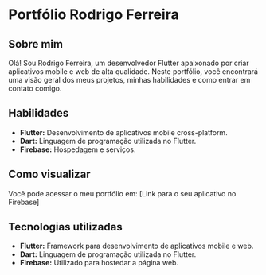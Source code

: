 # Portfólio Rodrigo Ferreira

## Sobre mim
Olá! Sou Rodrigo Ferreira, um desenvolvedor Flutter apaixonado por criar aplicativos mobile e web de alta qualidade. Neste portfólio, você encontrará uma visão geral dos meus projetos, minhas habilidades e como entrar em contato comigo.

## Habilidades
* **Flutter:** Desenvolvimento de aplicativos mobile cross-platform.
* **Dart:** Linguagem de programação utilizada no Flutter.
* **Firebase:** Hospedagem e serviços.


## Como visualizar
Você pode acessar o meu portfólio em: [Link para o seu aplicativo no Firebase]

## Tecnologias utilizadas
* **Flutter:** Framework para desenvolvimento de aplicativos mobile e web.
* **Dart:** Linguagem de programação utilizada no Flutter.
* **Firebase:** Utilizado para hostedar a página web.

